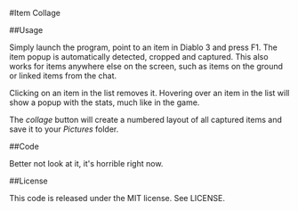 #Item Collage

##Usage

Simply launch the program, point to an item in Diablo 3 and press F1. The item popup is automatically detected, cropped and captured. This also works for items anywhere else on the screen, such as items on the ground or linked items from the chat.

Clicking on an item in the list removes it. Hovering over an item in the list will show a popup with the stats, much like in the game.

The *collage* button will create a numbered layout of all captured items and save it to your *Pictures* folder.

##Code

Better not look at it, it's horrible right now.

##License

This code is released under the MIT license. See LICENSE.